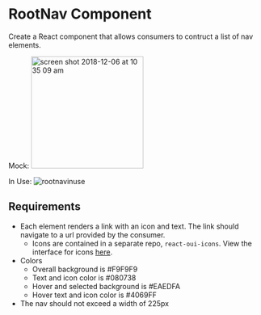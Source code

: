 # RootNav Component

Create a React component that allows consumers to contruct a list of nav elements. 

Mock:
<img width="222" alt="screen shot 2018-12-06 at 10 35 09 am" src="https://user-images.githubusercontent.com/2287470/49595500-16c77f00-f946-11e8-9431-1bcd8a1d3be9.png">

In Use:
![rootnavinuse](https://user-images.githubusercontent.com/2287470/49595450-fc8da100-f945-11e8-9e4a-f430b9f9799a.gif)

## Requirements
* Each element renders a link with an icon and text. The link should navigate to a url provided by the consumer.
  * Icons are contained in a separate repo, `react-oui-icons`. View the interface for icons [here](https://github.com/optimizely/react-oui-icons/blob/master/README.md#using-the-icons).
* Colors
  * Overall background is #F9F9F9
  * Text and icon color is #080738
  * Hover and selected background is #EAEDFA
  * Hover text and icon color is #4069FF
* The nav should not exceed a width of 225px